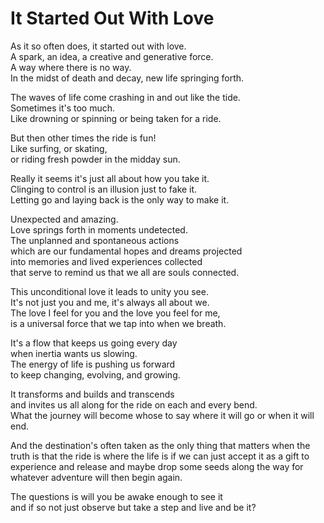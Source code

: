 # It Started Out With Love

As it so often does, it started out with love.  
A spark, an idea, a creative and generative force.  
A way where there is no way.  
In the midst of death and decay, 
new life springing forth.  

The waves of life come crashing in and out like the tide.  
Sometimes it's too much.  
Like drowning or spinning or being taken for a ride.  

But then other times the ride is fun!  
Like surfing, or skating,  
or riding fresh powder in the midday sun.  

Really it seems it's just all about how you take it.  
Clinging to control is an illusion just to fake it.  
Letting go and laying back is the only way to make it.  

Unexpected and amazing.  
Love springs forth in moments undetected.  
The unplanned and spontaneous actions  
which are our fundamental hopes and dreams projected  
into memories and lived experiences collected  
that serve to remind us that we all are souls connected.  

This unconditional love it leads to unity you see.  
It's not just you and me, it's always all about we.  
The love I feel for you and the love you feel for me,  
is a universal force that we tap into when we breath.  

It's a flow that keeps us going every day  
when inertia wants us slowing.  
The energy of life is pushing us forward  
to keep changing, evolving, and growing.  

It transforms and builds and transcends  
and invites us all along for the ride on each and every bend.  
What the journey will become
whose to say where it will go or when it will end.

And the destination's often taken 
as the only thing that matters
when the truth is that the ride 
is where the life is if we can just 
accept it as a gift to experience and release
and maybe drop some seeds along the way 
for whatever adventure will then begin again.

The questions is will you be awake enough to see it  
and if so not just observe but take a step and live and be it?  
